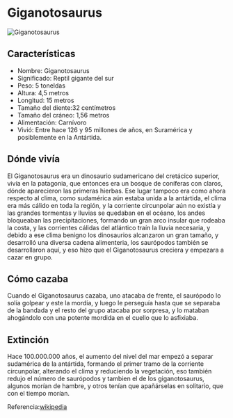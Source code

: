 # Giganotosaurus


![Giganotosaurus](/home/vagrant/iaw1920/photos/Giganotosaurus-Todd-Marshall-2.jpg)


## Características

- Nombre: Giganotosaurus
- Significado: Reptil gigante del sur
- Peso: 5 toneldas
- Altura: 4,5 metros
- Longitud: 15 metros
- Tamaño del diente:32 centímetros
- Tamaño del cráneo: 1,56 metros
- Alimentación: Carnívoro
- Vivió: Entre hace 126 y 95 millones de años, en Suramérica y posiblemente en la Antártida.


## Dónde vivía

  El Giganotosaurus era un dinosaurio sudamericano del cretácico superior, vivía en la patagonia, que entonces era un bosque de coníferas con claros, dónde aparecieron las primeras hierbas. Ese lugar tampoco era como ahora respecto al clima, como sudamérica aún estaba unida a la antártida, el clima era más cálido en toda la región, y la corriente circunpolar aún no existía y las grandes tormentas y lluvias se quedaban en el océano, los andes bloqueaban las precipitaciones, formando un gran arco insular que rodeaba la costa, y las corrientes cálidas del atlántico traín la lluvia necesaria, y debido a ese clima benigno los dinosaurios alcanzaron un gran tamaño, y desarrolló una diversa cadena alimenteria, los saurópodos también se desarrollaron aquí, y eso hizo que el Giganotosaurus creciera y empezara a cazar en grupo.

  ## Cómo cazaba

  Cuando el Giganotosaurus cazaba, uno atacaba de frente, el saurópodo lo solía golpear y este la mordía, y luego le perseguía hasta que se separaba de la bandada y el resto del grupo atacaba por sorpresa, y lo mataban ahogándolo con una potente mordida en el cuello que lo asfixiaba.

  ## Extinción

  Hace 100.000.000 años, el aumento del nivel del mar empezó a separar sudamérica de la antártida, formando el primer tramo de la corriente circunpolar, alterando el clima y reduciendo la vegetación, eso también redujo el número de saurópodos y tambien el de los giganotosaurus, algunos morían de hambre, y otros tenían que apañárselas en solitario, que con el tiempo morían.

Referencia:[wikipedia](https://es.wikipedia.org/wiki/Giganotosaurus_carolinii)

